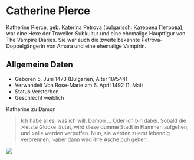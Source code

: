 # Catherine Pierce
Katherine Pierce, geb. Katerina Petrova (bulgarisch: Катерина Петрова), war eine Hexe der Traveller-Subkultur und eine ehemalige Hauptfigur von The Vampire Diaries. Sie war auch die zweite bekannte Petrova-Doppelgängerin von Amara und eine ehemalige Vampirin.

## Allgemeine Daten
* Geboren 5. Juni 1473 (Bulgarien, Alter 18/544)
* Verwandelt Von Rose-Marie am 6. April 1492 (1. Mal)
* Status Verstorben
* Geschlecht weiblich

Katherine zu Damon
>Ich habe alles, was ich will, Damon ... Oder ich bin dabei. Sobald die >letzte Glocke läutet, wird diese dumme Stadt in Flammen aufgehen, und >alle werden verpuffen. Nun, sie werden zuerst lebendig verbrennen, >aber dann wird ihre Asche puh gehen.

<img src="https://vignette.wikia.nocookie.net/vampirediaries/images/7/74/Katherine-S8.jpg/revision/latest/scale-to-width-down/310?cb=20170316171642&path-prefix=de"/>
